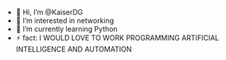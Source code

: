 - 👋 Hi, I’m @KaiserDG
- 👀 I’m interested in networking
- 🌱 I’m currently learning Python
- ⚡ fact: I WOULD LOVE TO WORK PROGRAMMING ARTIFICIAL INTELLIGENCE AND AUTOMATION

<!---
KaiserDG/KaiserDG is a ✨ special ✨ repository because its `README.md` (this file) appears on your GitHub profile.
You can click the Preview link to take a look at your changes.
--->
